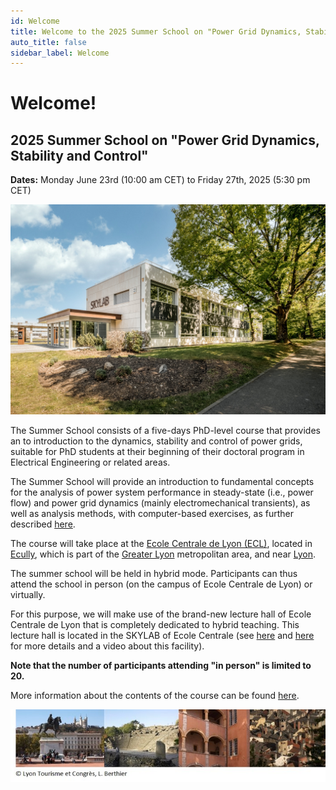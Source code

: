 ```yaml
---
id: Welcome
title: Welcome to the 2025 Summer School on "Power Grid Dynamics, Stability and Control"
auto_title: false
sidebar_label: Welcome
---
```


# Welcome!

## 2025 Summer School on "Power Grid Dynamics, Stability and Control"

**Dates:** Monday June 23rd (10:00 am CET) to Friday 27th, 2025 (5:30 pm CET)

<img src="./assets/skylab.jpg" width=600>

The Summer School consists of a five-days PhD-level course that provides an to introduction to the dynamics, stability and control of power grids, suitable for PhD students at their beginning of their doctoral program in Electrical Engineering or related areas.

The Summer School will provide an introduction to fundamental concepts for the analysis of power system performance in steady-state (i.e., power flow) and power grid dynamics (mainly electromechanical transients), as well as analysis methods, with computer-based exercises, as further described [here](./02_Course-Content.md).

The course will take place at the [Ecole Centrale de Lyon (ECL)](https://www.ec-lyon.fr/en), located in [Ecully](https://fr.wikipedia.org/wiki/%C3%89cully), which is part of the [Greater Lyon](https://en.wikipedia.org/wiki/Metropolis_of_Lyon) metropolitan area, and near [Lyon](https://en.visiterlyon.com/). 

The summer school will be held in hybrid mode. Participants can thus attend the school in person (on the campus of Ecole Centrale de Lyon) or virtually. 

For this purpose, we will make use of the brand-new lecture hall of Ecole Centrale de Lyon that is completely dedicated to hybrid teaching. This lecture hall is located in the SKYLAB of Ecole Centrale (see [here](https://www.youtube.com/watch?v=g4hIaQZmtjU) and [here](https://www.ec-lyon.fr/en/campuses/campus-lyon-ecully/life-and-innovation-spaces-centrale-lyon) for more details and a video about this facility). 

**Note that the number of participants attending "in person" is limited to 20.**

More information about the contents of the course can be found [here](./02_Course-Content.md).

<img src="./assets/footer.jpg" width=600>
